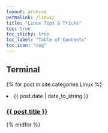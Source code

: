 ```yaml
---
layout: archive
permalink: /linux/
title: "Linux Tips & Tricks"
toc: true
toc_sticky: true
toc_label: "Table of Contents"
toc_icon: "cog"
---
```


## Terminal
{% for post in site.categories.Linux %}
<li>
  <span>{{ post.date | date_to_string }}</span> &nbsp;
  <h3><a href="{{ post.url }}">{{ post.title }}</a></h3>
</li>
{% endfor %}